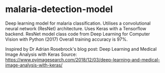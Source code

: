 # malaria-detection-model

Deep learning model for malaria classification. Utilises a convolutional neural network (ResNet) architecture.
Uses Keras with a Tensorflow backend. 
ResNet model class code from Deep Learning for Computer Vision with Python (2017) 
Overall training accuracy is 97%. 

Inspired by Dr Adrian Rosebrock's blog post: Deep Learning and Medical Image Analysis with Keras
Source: https://www.pyimagesearch.com/2018/12/03/deep-learning-and-medical-image-analysis-with-keras/

